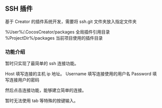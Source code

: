 ## SSH 插件

基于 Creator 的插件系统开发，需要将 ssh.git 文件夹放入指定文件夹

%User%/.CocosCreator/packages 全局插件引用目录
%ProjectDir%/packages 当前项目使用的插件目录

### 功能介绍

暂时只实现了最简单的 ssh 连接功能。

Host 填写连接的主机 ip 地址。
Username 填写连接使用的用户名
Password 填写连接用户的密码

然后点击连接功能，能够建立简单的连接。

暂时无法使用 tab 等特殊的按键输入。